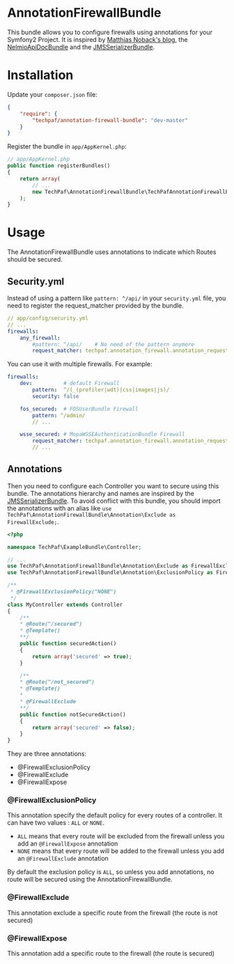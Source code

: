 AnnotationFirewallBundle
========================

This bundle allows you to configure firewalls using annotations for your Symfony2 Project.
It is inspired by [Matthias Noback's blog](http://php-and-symfony.matthiasnoback.nl/2012/07/symfony2-security-using-advanced-request-matchers-to-activate-firewalls/), the [NelmioApiDocBundle](https://github.com/nelmio/NelmioApiDocBundle) and the [JMSSerializerBundle](https://github.com/schmittjoh/JMSSerializerBundle).

# Installation #

Update your `composer.json` file:

``` JSON
{
    "require": {
        "techpaf/annotation-firewall-bundle": "dev-master"
    }
}
```

Register the bundle in `app/AppKernel.php`:

``` PHP
// app/AppKernel.php
public function registerBundles()
{
    return array(
        // ...
        new TechPaf\AnnotationFirewallBundle\TechPafAnnotationFirewallBundle(),
    );
}
```

# Usage #

The AnnotationFirewallBundle uses annotations to indicate which Routes should be secured.

## Security.yml ##

Instead of using a pattern like `pattern: ^/api/` in your `security.yml` file, you need to register the request_matcher provided by the bundle.

``` YAML
// app/config/security.yml
// ...
firewalls:
    any_firewall:
        #pattern: ^/api/    # No need of the pattern anymore
        request_matcher: techpaf.annotation_firewall.annotation_request_matcher
```

You can use it with multiple firewalls. For example:

``` YAML
firewalls:
    dev:          # default Firewall
        pattern:  ^/(_(profiler|wdt)|css|images|js)/
        security: false

    fos_secured:  # FOSUserBundle Firewall
        pattern: ^/admin/
        // ...

    wsse_secured: # MopaWSSEAuthenticationBundle Firewall
        request_matcher: techpaf.annotation_firewall.annotation_request_matcher
        // ...
```

## Annotations ##

Then you need to configure each Controller you want to secure using this bundle.
The annotations hierarchy and names are inspired by the [JMSSerializerBundle](https://github.com/schmittjoh/JMSSerializerBundle).
To avoid conflict with this bundle, you should import the annotations with an alias like `use TechPaf\AnnotationFirewallBundle\Annotation\Exclude as FirewallExclude;`.

``` PHP
<?php

namespace TechPaf\ExampleBundle\Controller;

// ...
use TechPaf\AnnotationFirewallBundle\Annotation\Exclude as FirewallExclude;
use TechPaf\AnnotationFirewallBundle\Annotation\ExclusionPolicy as FirewallExclusionPolicy;

/**
 * @FirewallExclusionPolicy("NONE")
 */
class MyController extends Controller
{
    /**
    * @Route("/secured")
    * @Template()
    **/
    public function securedAction()
    {
        return array('secured' => true);
    }

    /**
    * @Route("/not_secured")
    * @Template()
    *
    * @FirewallExclude
    **/
    public function notSecuredAction()
    {
        return array('secured' => false);
    }
}
```

They are three annotations:
* @FirewallExclusionPolicy
* @FirewallExclude
* @FirewallExpose

### @FirewallExclusionPolicy ###

This annotation specify the default policy for every routes of a controller.
It can have two values : `ALL` or `NONE`.

* `ALL` means that every route will be excluded from the firewall unless you add an `@FirewallExpose` annotation 
* `NONE` means that every route will be added to the firewall unless you add an `@FirewallExclude` annotation

By default the exclusion policy is `ALL`, so unless you add annotations, no route will be secured using the AnnotationFirewallBundle.

### @FirewallExclude ###

This annotation exclude a specific route from the firewall (the route is not secured)

### @FirewallExpose ###

This annotation add a specific route to the firewall (the route is secured)